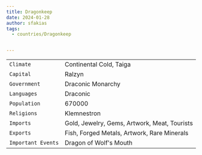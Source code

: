 ```yaml
---
title: Dragonkeep
date: 2024-01-28
author: sfakias
tags:
  - countries/Dragonkeep


---
```

| | |
| --- | --- |
| `Climate` | Continental Cold, Taiga |
| `Capital` | Ralzyn |
| `Government` | Draconic Monarchy |
| `Languages` | Draconic |
| `Population` | 670000 |
| `Religions` | Klemnestron |
| `Imports` | Gold, Jewelry, Gems, Artwork, Meat, Tourists |
| `Exports` | Fish, Forged Metals, Artwork, Rare Minerals |
| `Important Events` | Dragon of Wolf's Mouth |
